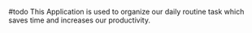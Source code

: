 #todo
This Application is used to organize our daily routine task which saves time and increases our productivity. 
